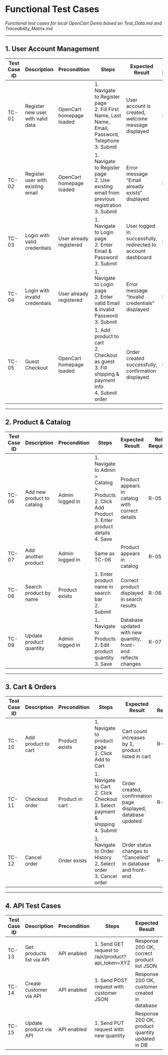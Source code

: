 # Functional Test Cases
*Functional test cases for local OpenCart Demo based on Test_Data.md and Traceability_Matrix.md*

---

## 1. User Account Management

| Test Case ID | Description | Precondition | Steps | Expected Result | Related Requirement | Test Data |
|--------------|------------|-------------|-------|----------------|-------------------|-----------|
| TC-01 | Register new user with valid data | OpenCart homepage loaded | 1. Navigate to Register page<br>2. Fill First Name, Last Name, Email, Password, Telephone<br>3. Submit | User account is created, welcome message displayed | R-01 | John Doe, john.doe@example.com |
| TC-02 | Register user with existing email | OpenCart homepage loaded | 1. Navigate to Register page<br>2. Use existing email from previous registration<br>3. Submit | Error message “Email already exists” displayed | R-01 | john.doe@example.com |
| TC-03 | Login with valid credentials | User already registered | 1. Navigate to Login page<br>2. Enter Email & Password<br>3. Submit | User logged in successfully, redirected to account dashboard | R-02 | john.doe@example.com, John123 |
| TC-04 | Login with invalid credentials | User already registered | 1. Navigate to Login page<br>2. Enter valid Email & invalid Password<br>3. Submit | Error message “Invalid credentials” displayed | R-03 | john.doe@example.com, WrongPass |
| TC-05 | Guest Checkout | OpenCart homepage loaded | 1. Add product to cart<br>2. Checkout as guest<br>3. Fill shipping & payment info<br>4. Submit order | Order created successfully, confirmation displayed | R-04 | guest@example.com |

---

## 2. Product & Catalog

| Test Case ID | Description | Precondition | Steps | Expected Result | Related Requirement | Test Data |
|--------------|------------|-------------|-------|----------------|-------------------|-----------|
| TC-06 | Add new product to catalog | Admin logged in | 1. Navigate to Admin > Catalog > Products<br>2. Click Add Product<br>3. Enter product details<br>4. Save | Product appears in catalog with correct details | R-05 | MacBook, 602.00, 5 |
| TC-07 | Add another product | Admin logged in | Same as TC-06 | Product appears in catalog | R-05 | HP LP3065, 122.00, 7 |
| TC-08 | Search product by name | Product exists | 1. Enter product name in search bar<br>2. Submit | Correct product displayed in search results | R-06 | MacBook |
| TC-09 | Update product quantity | Admin logged in | 1. Navigate to Products<br>2. Edit product quantity<br>3. Save | Database updated with new quantity, front-end reflects changes | R-07 | MacBook, quantity 10 |

---

## 3. Cart & Orders

| Test Case ID | Description | Precondition | Steps | Expected Result | Related Requirement | Test Data |
|--------------|------------|-------------|-------|----------------|-------------------|-----------|
| TC-10 | Add product to cart | Product exists | 1. Navigate to product page<br>2. Click Add to Cart | Cart count increases by 1, product listed in cart | R-08 | MacBook, quantity 1 |
| TC-11 | Checkout order | Product in cart | 1. Navigate to Cart<br>2. Click Checkout<br>3. Select payment & shipping<br>4. Submit | Order created, confirmation page displayed, database updated | R-09 | HP LP3065, Cash On Delivery |
| TC-12 | Cancel order | Order exists | 1. Navigate to Order History<br>2. Select order<br>3. Cancel order | Order status changes to “Cancelled” in database and front-end | R-10 | MacBook |

---

## 4. API Test Cases

| Test Case ID | Description | Precondition | Steps | Expected Result | Related Requirement | Test Data |
|--------------|------------|-------------|-------|----------------|-------------------|-----------|
| TC-13 | Get products list via API | API enabled | 1. Send GET request to /api/product?api_token=XYZ | Response 200 OK, correct product list JSON | R-11 | N/A |
| TC-14 | Create customer via API | API enabled | 1. Send POST request with customer JSON | Response 200 OK, customer created in database | R-12 | API User, api.user@example.com |
| TC-15 | Update product via API | API enabled | 1. Send PUT request with new quantity | Response 200 OK, product quantity updated in DB | R-13 | MacBook, quantity 20 |
